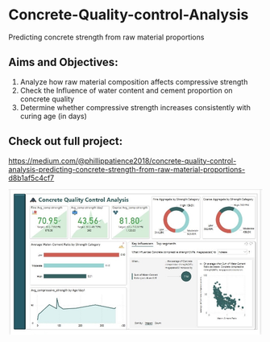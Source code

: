 # Concrete-Quality-control-Analysis
Predicting concrete strength from raw material proportions
## Aims and Objectives:
1. Analyze how raw material composition affects compressive strength 
2. Check the Influence of water content and cement proportion on concrete quality 
3. Determine whether compressive strength increases consistently with curing age (in days)
## Check out full project: 

https://medium.com/@phillippatience2018/concrete-quality-control-analysis-predicting-concrete-strength-from-raw-material-proportions-d8b1af5c4cf7

![Concrete Quality control Analysis](IMG_3956.jpeg)
